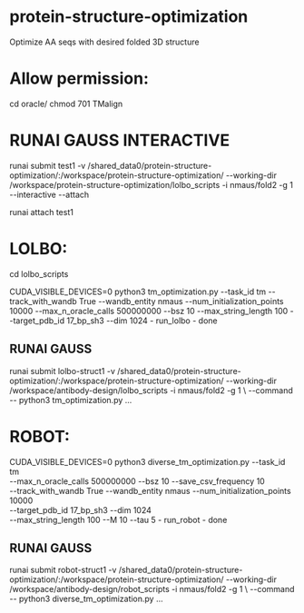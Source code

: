 # protein-structure-optimization
Optimize AA seqs with desired folded 3D structure 


# Allow permission: 
cd oracle/
chmod 701 TMalign

# RUNAI GAUSS INTERACTIVE 
runai submit test1 -v /shared_data0/protein-structure-optimization/:/workspace/protein-structure-optimization/ --working-dir /workspace/protein-structure-optimization/lolbo_scripts -i nmaus/fold2 -g 1 --interactive --attach 

runai attach test1


# LOLBO: 

cd lolbo_scripts 

CUDA_VISIBLE_DEVICES=0 python3 tm_optimization.py --task_id tm --track_with_wandb True --wandb_entity nmaus --num_initialization_points 10000 --max_n_oracle_calls 500000000 --bsz 10 --max_string_length 100 --target_pdb_id 17_bp_sh3 --dim 1024 - run_lolbo - done 

## RUNAI GAUSS 
runai submit lolbo-struct1 -v /shared_data0/protein-structure-optimization/:/workspace/protein-structure-optimization/ --working-dir /workspace/antibody-design/lolbo_scripts -i nmaus/fold2 -g 1 \ --command -- python3 tm_optimization.py ...

# ROBOT: 

CUDA_VISIBLE_DEVICES=0 python3 diverse_tm_optimization.py --task_id tm \
--max_n_oracle_calls 500000000 --bsz 10 --save_csv_frequency 10 \
--track_with_wandb True --wandb_entity nmaus --num_initialization_points 10000 \
--target_pdb_id 17_bp_sh3 --dim 1024 \
--max_string_length 100 --M 10 --tau 5 - run_robot - done 

## RUNAI GAUSS 
runai submit robot-struct1 -v /shared_data0/protein-structure-optimization/:/workspace/protein-structure-optimization/ --working-dir /workspace/antibody-design/robot_scripts -i nmaus/fold2 -g 1 \ --command -- python3 diverse_tm_optimization.py ... 



